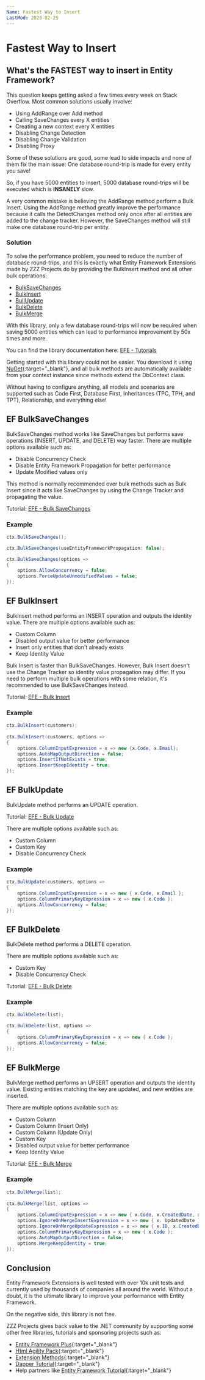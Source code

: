 ```yaml
---
Name: Fastest Way to Insert
LastMod: 2023-02-25
---
```


# Fastest Way to Insert

## What's the FASTEST way to insert in Entity Framework?

This question keeps getting asked a few times every week on Stack Overflow.
Most common solutions usually involve:

- Using AddRange over Add method
- Calling SaveChanges every X entities
- Creating a new context every X entities
- Disabling Change Detection
- Disabling Change Validation
- Disabling Proxy

Some of these solutions are good, some lead to side impacts and none of them fix the main issue: One database round-trip is made for every entity you save!

So, if you have 5000 entities to insert, 5000 database round-trips will be executed which is **INSANELY** slow.

A very common mistake is believing the AddRange method perform a Bulk Insert. Using the AddRange method greatly improve the performance because it calls the DetectChanges method only once after all entities are added to the change tracker. However, the SaveChanges method will still make one database round-trip per entity.

### Solution
To solve the performance problem, you need to reduce the number of database round-trips, and this is exactly what Entity Framework Extensions made by ZZZ Projects do by providing the BulkInsert method and all other bulk operations:

-	[BulkSaveChanges](#ef-bulksavechanges)
-	[BulkInsert](#ef-bulkinsert)
-	[BullUpdate](#ef-bulkupdate)
-	[BulkDelete](#ef-bulkdelete)
-	[BulkMerge](#ef-bulkmerge)

With this library, only a few database round-trips will now be required when saving 5000 entities which can lead to performance improvement by 50x times and more.

You can find the library documentation here: [EFE - Tutorials](/overview)

Getting started with this library could not be easier. You download it using [NuGet](https://www.nuget.org/packages/Z.EntityFramework.Extensions/){:target="_blank"}, and all bulk methods are automatically available from your context instance since methods extend the DbContext class.

Without having to configure anything, all models and scenarios are supported such as Code First, Database First, Inheritances (TPC, TPH, and TPT), Relationship, and everything else!

## EF BulkSaveChanges
BulkSaveChanges method works like SaveChanges but performs save operations (INSERT, UPDATE, and DELETE) way faster.
There are multiple options available such as:

- Disable Concurrency Check
- Disable Entity Framework Propagation for better performance
- Update Modified values only

This method is normally recommended over bulk methods such as Bulk Insert since it acts like SaveChanges by using the Change Tracker and propagating the value.

Tutorial: [EFE - Bulk SaveChanges](/bulk-savechanges)

### Example
```csharp
ctx.BulkSaveChanges();

ctx.BulkSaveChanges(useEntityFrameworkPropagation: false);

ctx.BulkSaveChanges(options =>
{
    options.AllowConcurrency = false;
    options.ForceUpdateUnmodifiedValues = false;
});
```

## EF BulkInsert
BulkInsert method performs an INSERT operation and outputs the identity value.
There are multiple options available such as:

-	Custom Column
-	Disabled output value for better performance
-	Insert only entities that don't already exists
-	Keep Identity Value

Bulk Insert is faster than BulkSaveChanges. However, Bulk Insert doesn't use the Change Tracker so identity value propagation may differ. If you need to perform multiple bulk operations with some relation, it's recommended to use BulkSaveChanges instead.

Tutorial: [EFE - Bulk Insert](/bulk-insert)

### Example
```csharp
ctx.BulkInsert(customers);
               
ctx.BulkInsert(customers, options =>
{
    options.ColumnInputExpression = x => new {x.Code, x.Email};
    options.AutoMapOutputDirection = false;
    options.InsertIfNotExists = true;
    options.InsertKeepIdentity = true;
});
```

## EF BulkUpdate
BulkUpdate method performs an UPDATE operation.

Tutorial: [EFE - Bulk Update](/bulk-update)

There are multiple options available such as:

- Custom Column
- Custom Key
- Disable Concurrency Check

### Example
```csharp
ctx.BulkUpdate(customers, options =>
{
    options.ColumnInputExpression = x => new { x.Code, x.Email };
    options.ColumnPrimaryKeyExpression = x => new { x.Code };
    options.AllowConcurrency = false;
});
```

## EF BulkDelete
BulkDelete method performs a DELETE operation.

There are multiple options available such as:

- Custom Key
-	Disable Concurrency Check

Tutorial: [EFE - Bulk Delete](/bulk-delete)

### Example
```csharp
ctx.BulkDelete(list);

ctx.BulkDelete(list, options =>
{
    options.ColumnPrimaryKeyExpression = x => new { x.Code };
    options.AllowConcurrency = false;
});
```

## EF BulkMerge
BulkMerge method performs an UPSERT operation and outputs the identity value. Existing entities matching the key are updated, and new entities are inserted.

There are multiple options available such as:

-	Custom Column
-	Custom Column (Insert Only)
-	Custom Column (Update Only)
-	Custom Key
- Disabled output value for better performance
-	Keep Identity Value

Tutorial: [EFE - Bulk Merge](/bulk-merge)

### Example
```csharp
ctx.BulkMerge(list);
               
ctx.BulkMerge(list, options =>
{
    options.ColumnInputExpression = x => new { x.Code, x.CreatedDate, x.UpdatedDate };
    options.IgnoreOnMergeInsertExpression = x => new { x. UpdatedDate };
    options.IgnoreOnMergeUpdateExpression = x => new { x.ID, x.CreatedDate };
    options.ColumnPrimaryKeyExpression = x => new { x.Code };
    options.AutoMapOutputDirection = false;
    options.MergeKeepIdentity = true;
});
```

## Conclusion
Entity Framework Extensions is well tested with over 10k unit tests and currently used by thousands of companies all around the world. Without a doubt, it is the ultimate library to improve your performance with Entity Framework.

On the negative side, this library is not free.

ZZZ Projects gives back value to the .NET community by supporting some other free libraries, tutorials and sponsoring projects such as:

- [Entity Framework Plus](https://entityframework-plus.net/){:target="_blank"}
- [Html Agility Pack](https://html-agility-pack.net/){:target="_blank"}
- [Extension Methods](https://github.com/zzzprojects/Z.ExtensionMethods){:target="_blank"}
- [Dapper Tutorial](https://dappertutorial.net/){:target="_blank"}
- Help partners like [Entity Framework Tutorial](https://www.entityframeworktutorial.net/){:target="_blank"}

